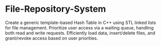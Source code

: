 # File-Repository-System
 Create a generic template-based Hash Table in C++ using STL linked lists for file management. Prioritize user access via a waiting queue, handling both read and write requests. Efficiently load data, insert/delete files, and grant/revoke access based on user priorities.
